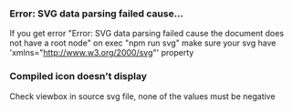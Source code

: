 ### Error: SVG data parsing failed cause...
If you get error "Error: SVG data parsing failed cause the document does not have a root node" 
on exec "npm run svg" make sure your svg have 'xmlns="http://www.w3.org/2000/svg"' property

### Compiled icon doesn't display
Check viewbox in source svg file, none of the values must be negative
